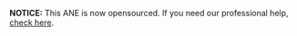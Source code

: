 **NOTICE:** This ANE is now opensourced. If you need our professional help, [check here](https://github.com/myflashlab/packageManager-ANE/#tech-support).